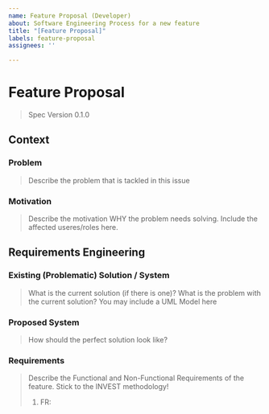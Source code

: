 ```yaml
---
name: Feature Proposal (Developer)
about: Software Engineering Process for a new feature
title: "[Feature Proposal]"
labels: feature-proposal
assignees: ''

---
```


# Feature Proposal
> Spec Version 0.1.0

## Context

### Problem  
> Describe the problem that is tackled in this issue

### Motivation 
> Describe the motivation WHY the problem needs solving. Include the affected useres/roles here. 

## Requirements Engineering 

### Existing (Problematic) Solution / System 
> What is the current solution (if there is one)? What is the problem with the current solution? 
> You may include a UML Model here 

### Proposed System 
> How should the perfect solution look like? 

### Requirements 
> Describe the Functional and Non-Functional Requirements of the feature. Stick to the INVEST methodology! 
> 1. FR: <Title>: <Description> 
>
> 1. NFR: <FURPS+ Category>: <Title>: <Description>

## Analysis

### Analysis Object Model 
> What are the involved Analysis Objects? 

### Dynamic Behavior 
> Include dynamic models (Activity Diagram, State Chart diagram, Communication Diagram) here to outline the dynamic nature of the PROBLEM 


## System Architecture 

### Subsystem Decomposition
> Show the involved subsystems and their interfaces. Make sure to describe the APIs that you add/change in detail. Model the DTOs you intend to (re)use or change! 

### Persistant Data Management
> Describe the Database changes you intend to make.
> Outline new config options you will add
> Describe all other data persistancy mechanisms you may use. 

### Access Control / Security Aspects 
> Describe the access control considerations for your feature

### Other Design Decisions
> Potential candidates to discuss here: Websockets, Test stragegy 

## UI/UX Design
> Describe the user flow (references to dynamic model). 
> Screenshots of the final UI mockup

> Describe the user flow (references to dynamic model). 
> Screenshots of the final UI mockup
